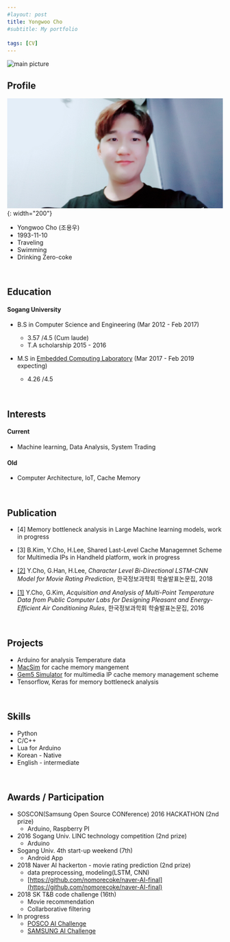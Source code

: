 ```yaml
---
#layout: post
title: Yongwoo Cho
#subtitle: My portfolio

tags: [CV]
---
```


<!--
#You can write regular [markdown](http://markdowntutorial.com/) here and Jekyll will automatically convert it to a nice webpage.  I strongly encourage you to [take 5 minutes to learn how to write in markdown](http://markdowntutorial.com/) - it'll teach you how to transform regular text into bold/italics/headings/tables/etc.-->
![main picture](/img/jeju.jpg)
## Profile 
![Profile picture](/img/profile.jpg){: width="200"}  
* Yongwoo Cho (조용우)
* 1993-11-10  
* Traveling  
* Swimming  
* Drinking Zero-coke 

&nbsp;
## Education
#### Sogang University    
   * B.S in Computer Science and Engineering (Mar 2012 - Feb 2017)
     * 3.57 /4.5 (Cum laude)  
     * T.A scholarship 2015 - 2016    

   * M.S in [Embedded Computing Laboratory](http://ecl.sogang.ac.kr) (Mar 2017 - Feb 2019 expecting) 
     * 4.26 /4.5
     
&nbsp;

## Interests 
#### Current
* Machine learning, Data Analysis, System Trading   
     
#### Old
* Computer Architecture, IoT, Cache Memory   
    
&nbsp;   
## Publication    
  * [4] Memory bottleneck analysis in Large Machine learning models, work in progress
  
  * [3] B.Kim, Y.Cho, H.Lee, Shared Last-Level Cache Managemnet Scheme for Multimedia IPs in Handheld platform, work in progress
  
  * [[2]](http://www.dbpia.co.kr/Journal/ArticleDetail/NODE07503227) Y.Cho, G.Han, H.Lee, _Character Level Bi-Directional LSTM-CNN Model for Movie Rating Prediction_, 한국정보과학회 학술발표논문집, 2018
  
  * [[1]](http://www.dbpia.co.kr/Journal/ArticleDetail/NODE07116284) Y.Cho, G.Kim, _Acquisition and Analysis of Multi-Point Temperature Data from Public Computer Labs for Designing Pleasant and Energy-Efficient Air Conditioning Rules_,  한국정보과학회 학술발표논문집, 2016  

&nbsp;   

## Projects
* Arduino for analysis Temperature data
* [MacSim](http://comparch.gatech.edu/hparch/macsim.html) for cache memory mangement 
* [Gem5 Simulator](http://gem5.org/Main_Page) for multimedia IP cache memory management scheme
* Tensorflow, Keras for memory bottleneck analysis  

&nbsp;   

## Skills  
* Python
* C/C++
* Lua for Arduino
* Korean - Native
* English - intermediate  

&nbsp;  

## Awards / Participation
* SOSCON(Samsung Open Source CONference) 2016 HACKATHON (2nd prize)
  * Arduino, Raspberry PI 
* 2016 Sogang Univ. LINC technology competition (2nd prize)
  * Arduino
* Sogang Univ. 4th start-up weekend (7th)
  * Android App
* 2018 Naver AI hackerton - movie rating prediction (2nd prize)
  * data preprocessing, modeling(LSTM, CNN)
  * [https://github.com/nomorecoke/naver-AI-final](https://github.com/nomorecoke/naver-AI-final)
* 2018 SK T&B code challenge (16th)
  * Movie recommendation
  * Collarborative filtering 
* In progress
  * [POSCO AI Challenge](https://www.posco-aichallenge.kr/project/p02/)
  * [SAMSUNG AI Challenge](https://research.samsung.com/aichallenge/data)
&nbsp;     


<!--
Here's a useless table:
| Number | Next number | Previous number |
| :------ |:--- | :--- |
| Five | Six | Four |
| Ten | Eleven | Nine |
| Seven | Eight | Six |
| Two | Three | One |

How about a yummy crepe?

![Crepe](http://s3-media3.fl.yelpcdn.com/bphoto/cQ1Yoa75m2yUFFbY2xwuqw/348s.jpg)

Here's a code chunk:

~~~
var foo = function(x) {
  return(x + 5);
}
foo(3)
~~~

And here is the same code with syntax highlighting:

```javascript
var foo = function(x) {
  return(x + 5);
}
foo(3)
```

And here is the same code yet again but with line numbers:

{% highlight javascript linenos %}
var foo = function(x) {
  return(x + 5);
}
foo(3)
{% endhighlight %}

## Boxes
You can add notification, warning and error boxes like this:

### Notification

{: .box-note}
**Note:** This is a notification box.

### Warning

{: .box-warning}
**Warning:** This is a warning box.

### Error

{: .box-error}
**Error:** This is an error box.

-->
